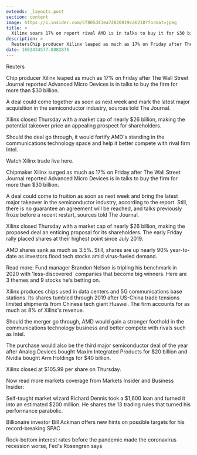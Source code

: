 ```yaml
--- 
extends: _layouts.post 
section: content 
image: https://i.insider.com/5f805d43ea74820019ca6218?format=jpeg 
title: > 
  Xilinx soars 17% on report rival AMD is in talks to buy it for $30 billion 
description: > 
  ReutersChip producer Xilinx leaped as much as 17% on Friday after The Wall Street Journal reported Advanced Micro Devices is in talks to buy the firm for more than $30 billion.Xilinx closed Thursday with a market cap of nearly $26 billion, making the potential takeover price an appealing prospect for shareholders.Chipmaker Xilinx surged as much as 17% on Friday after The Wall Street Journal reported Advanced Micro Devices is in talks to buy the firm for more than $30 billion.Xilinx closed Thursday with a market cap of nearly $26 billion, making the proposed deal an enticing proposal for its shareholders.The purchase would also be the third major semiconductor deal of the year after Analog Devices bought Maxim Integrated Products for $20 billion and Nvidia bought Arm Holdings for $40 billion. 
date: 1602434577.0882876 
--- 
```

Reuters

Chip producer Xilinx leaped as much as 17% on Friday after The Wall Street Journal reported Advanced Micro Devices is in talks to buy the firm for more than $30 billion.

A deal could come together as soon as next week and mark the latest major acquisition in the semiconductor industry, sources told The Journal.

Xilinx closed Thursday with a market cap of nearly $26 billion, making the potential takeover price an appealing prospect for shareholders.

Should the deal go through, it would fortify AMD's standing in the communications technology space and help it better compete with rival firm Intel.

Watch Xilinx trade live here.

Chipmaker Xilinx surged as much as 17% on Friday after The Wall Street Journal reported Advanced Micro Devices is in talks to buy the firm for more than $30 billion.

A deal could come to fruition as soon as next week and bring the latest major takeover in the semiconductor industry, according to the report. Still, there is no guarantee an agreement will be reached, and talks previously froze before a recent restart, sources told The Journal.

Xilinx closed Thursday with a market cap of nearly $26 billion, making the proposed deal an enticing proposal for its shareholders. The early Friday rally placed shares at their highest point since July 2019.

AMD shares sank as much as 3.5%. Still, shares are up nearly 90% year-to-date as investors flood tech stocks amid virus-fueled demand.

Read more: Fund manager Brandon Nelson is tripling his benchmark in 2020 with 'less-discovered' companies that become big winners. Here are 3 themes and 9 stocks he's betting on.

Xilinx produces chips used in data centers and 5G communications base stations. Its shares tumbled through 2019 after US-China trade tensions limited shipments from Chinese tech giant Huawei. The firm accounts for as much as 8% of Xilinx's revenue.

Should the merger go through, AMD would gain a stronger foothold in the communications technology business and better compete with rivals such as Intel.

The purchase would also be the third major semiconductor deal of the year after Analog Devices bought Maxim Integrated Products for $20 billion and Nvidia bought Arm Holdings for $40 billion.

Xilinx closed at $105.99 per share on Thursday.

Now read more markets coverage from Markets Insider and Business Insider:

Self-taught market wizard Richard Dennis took a $1,600 loan and turned it into an estimated $200 million. He shares the 13 trading rules that turned his performance parabolic.

Billionaire investor Bill Ackman offers new hints on possible targets for his record-breaking SPAC

Rock-bottom interest rates before the pandemic made the coronavirus recession worse, Fed's Rosengren says